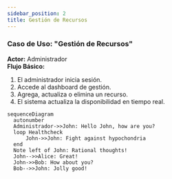 ```yaml
---
sidebar_position: 2
title: Gestión de Recursos
---
```



### Caso de Uso: "Gestión de Recursos"

**Actor:** Administrador  
**Flujo Básico:**
1. El administrador inicia sesión.
2. Accede al dashboard de gestión.
3. Agrega, actualiza o elimina un recurso.
4. El sistema actualiza la disponibilidad en tiempo real.

``` mermaid
sequenceDiagram
  autonumber
  Administrador->>John: Hello John, how are you?
  loop Healthcheck
      John->>John: Fight against hypochondria
  end
  Note left of John: Rational thoughts!
  John-->>Alice: Great!
  John->>Bob: How about you?
  Bob-->>John: Jolly good!
```